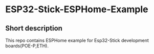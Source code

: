 <!-- Short description -->
# ESP32-Stick-ESPHome-Example
## Short description
This repo contains ESPHome example for Esp32-Stick development boards(POE-P,ETH).
